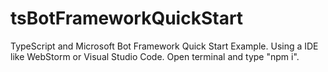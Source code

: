 # tsBotFrameworkQuickStart
TypeScript and Microsoft Bot Framework Quick Start Example.
Using a IDE like WebStorm or Visual Studio Code. Open terminal and type "npm i".
